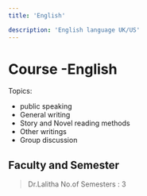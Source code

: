 ```yaml
---
title: 'English'

description: 'English language UK/US'
---
```




 # Course -English
 
Topics:
* public speaking
* General writing
* Story and Novel reading methods
* Other writings
* Group discussion

## Faculty and Semester

>Dr.Lalitha
>No.of Semesters : 3

